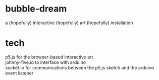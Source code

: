 # bubble-dream
a (hopefully) interactive (hopefully) art (hopefully) installation

# tech
p5.js for the browser-based interactive art   
johnny-five.io to interface with arduino  
socket.io for communications between the p5.js sketch and the arduino event listener  


